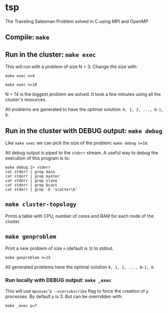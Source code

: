 # tsp

The Traveling Salesman Problem solved in C using MPI and OpenMP

## Compile: `make`

## Run in the cluster: `make exec`

This will run with a problem of size N = 3. Change the size with:

```
make exec n=4
```

```
make exec n=10
```

N = 14 is the biggest problem we solved. It took a few minutes using all the cluster's resources.

All problems are generated to have the optimal solution: `0, 1, 2, ..., N-1, 0`.

## Run in the cluster with DEBUG output: `make debug`

Like `make exec` we can pick the size of the problem: `make debug n=10`.

All debug output is piped to the `stderr` stream. A useful way to debug the execution of this program is to:

```
make debug 2> stderr
cat stderr | grep main
cat stderr | grep master
cat stderr | grep slave
cat stderr | grep bcast
cat stderr | grep -E 'scatter\b'
```

## `make cluster-topology`

Prints a table with CPU, number of cores and RAM for each node of the cluster.

## `make genproblem`

Print a new problem of size `n` (default is `3`) to stdout.

```
make genproblem n=15
```

All generated problems have the optimal solution `0, 1, 2, ..., N-1, 0`.

### Run **locally** with DEBUG output: `make _exec`

This will use `mpiexec`'s `--oversubscribe` flag to force the creation of `p` processes. By default `p` is 3. But can be overridden with:

```
make _exec p=7
```
